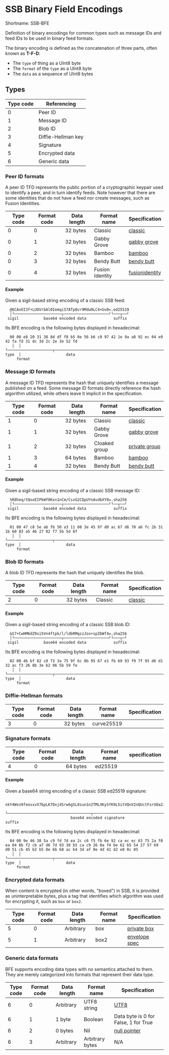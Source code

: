 # SSB Binary Field Encodings

Shortname: SSB-BFE

Definition of binary encodings for common types such as message IDs and feed IDs
to be used in binary feed formats.

The binary encoding is defined as the concatenation of three parts, often known
as **T-F-D**:

- The `type` of thing as a UInt8 byte
- The `format` of the `type` as a UInt8 byte
- The `data` as a sequence of UInt8 bytes

## Types

 | Type code   | Referencing        |
 | ----------- | ------------------ |
 | 0           | Peer ID            |
 | 1           | Message ID         |
 | 2           | Blob ID            |
 | 3           | Diffie-Hellman key |
 | 4           | Signature          |
 | 5           | Encrypted data     |
 | 6           | Generic data       |

### Peer ID formats

A peer ID TFD represents the public portion of a cryptographic keypair used to
identify a peer, and in turn identify feeds. Note however that there are some
identities that do not have a feed nor create messages, such as Fusion
Identities.

| Type code | Format code | Data length | Format name     | Specification    |
|-----------|-------------|-------------|-----------------|------------------|
| 0         | 0           | 32 bytes    | Classic         | [classic]        |
| 0         | 1           | 32 bytes    | Gabby Grove     | [gabby grove]    |
| 0         | 2           | 32 bytes    | Bamboo          | [bamboo]         |
| 0         | 3           | 32 bytes    | Bendy Butt      | [bendy butt]     |
| 0         | 4           | 32 bytes    | Fusion Identity | [fusionidentity] |

#### Example

Given a sigil-based string encoding of a classic SSB feed:

```
  @6CAxOI3f+LUOVrbAl0IemqiS7ATpQvr9Mdw9LC4+Uv0=.ed25519
  │└─────────────────────┬────────────────────┘└───┬──┘
 sigil           base64 encoded data            suffix
```

Its BFE encoding is the following bytes displayed in hexadecimal:

```
  00 00 e8 20 31 38 8d df f8 b5 0e 56 b6 c0 97 42 1e 9a a8 92 ec 04 e9 42 fa fd 31 dc 3d 2c 2e 3e 52 fd
   │  │ └────────────────────┬────────────────────────────────────────────────────────────────────────┘
type  │                    data
     format
```

### Message ID formats

A message ID TFD represents the hash that uniquely identifies a message
published on a feed. Some message ID formats directly reference the hash
algorithm utilized, while others leave it implicit in the specification.

| Type code | Format code | Data length | Format name   | Specification   |
|---------- |-------------|-------------|---------------|-----------------|
| 1         | 0           | 32 bytes    | Classic       | [classic]       |
| 1         | 1           | 32 bytes    | Gabby Grove   | [gabby grove]   |
| 1         | 2           | 32 bytes    | Cloaked group | [private group] |
| 1         | 3           | 64 bytes    | Bamboo        | [bamboo]        |
| 1         | 4           | 32 bytes    | Bendy Butt    | [bendy butt]    |

#### Example

Given a sigil-based string encoding of a classic SSB message ID:

```
  %R8heq/tQoxEIPkWf0Kxn1nCm/CsxG2CDpUYnAvdbXY8=.sha256
  │└─────────────────────┬────────────────────┘└──┬──┘
 sigil           base64 encoded data            suffix
```

Its BFE encoding is the following bytes displayed in hexadecimal:

```
  01 00 47 c8 5e ab fb 50 a3 11 08 3e 45 9f d0 ac 67 d6 70 a6 fc 2b 31 1b 60 83 a5 46 27 02 f7 5b 5d 8f
   │  │ └────────────────────┬────────────────────────────────────────────────────────────────────────┘
type  │                    data
     format
```

### Blob ID formats

A blob ID TFD represents the hash that uniquely identifies the blob.

| Type code | Format code | Data length | Format name | Specification |
|-----------|-------------|-------------|-------------|---------------|
| 2         | 0           | 32 bytes    | Classic     | [classic]     |

#### Example

Given a sigil-based string encoding of a classic SSB blob ID:

```
  &S7+CwHM6dZ9si5Vn4ftpk/l/ldbRMqzzJos+spZbWf4=.sha256
  │└─────────────────────┬────────────────────┘└───┬─┘
 sigil           base64 encoded data            suffix
```

Its BFE encoding is the following bytes displayed in hexadecimal:

```
  02 00 4b bf 82 c0 73 3a 75 9f 6c 8b 95 67 e1 fb 69 93 f9 7f 95 d6 d1 32 ac f3 26 8b 3e b2 96 5b 59 fe
   │  │ └────────────────────┬────────────────────────────────────────────────────────────────────────┘
type  │                    data
     format
```

### Diffie-Hellman formats

| Type code | Format code | Data length | Format name | Specification |
|-----------|-------------|-------------|-------------|---------------|
| 3         | 0           | 32 bytes    | curve25519  |               |

### Signature formats

| Type code | Format code | Data length | Format name | specification |
|-----------|-------------|-------------|-------------|---------------|
| 4         | 0           | 64 bytes    | ed25519     |               |

#### Example

Given a base64 string encoding of a classic SSB ed25519 signature:

```
  nkY4Wsn9feosxvX7bpLK7OxjdSrw6gSL8sun1n2TMLXKySYK9L5itVQnV2nQUctFsrUOa2istD2vDk1B0uAMBQ==.sig.ed25519
  └─────────────────────────────────────┬────────────────────────────────────────────────┘└────┬─────┘
                             base64 encoded signature                                        suffix
```

Its BFE encoding is the following bytes displayed in hexadecimal:

```
  04 00 9e 46 38 5a c9 fd 7d ea 2c c6 f5 fb 6e 92 ca ec ec 63 75 2a f0 ea 04 8b f2 cb a7 d6 7d 93 30 b5 ca c9 26 0a f4 be 62 b5 54 27 57 69 d0 51 cb 45 b2 b5 0e 6b 68 ac b4 3d af 0e 4d 41 d2 e0 0c 05
   │  │ └────────────────────┬────────────────────────────────────────────────────────────────────────────────────────────────────────────────────────────────────────────────────────────────────────┘
type  │                    data
     format
```

### Encrypted data formats

When content is encrypted (in other words, "boxed") in SSB, it is provided as
uninterpretable bytes, plus a tag that identifies which algorithm was used for
encrypting it, such as `box` or `box2`.

| Type code | Format code | Data length | Format name | Specification   |
|-----------|-------------|-------------|-------------|-----------------|
| 5         | 0           | Arbitrary   | box         | [private box]   |
| 5         | 1           | Arbitrary   | box2        | [envelope spec] |

### Generic data formats

BFE supports encoding data types with no semantics attached to them. They are
merely categorized into formats that represent their data type.

| Type code | Format code | Data length | Format name | Specification                 |
|-----------|-------------|-------------|-------------|-------------------------------|
| 6         | 0           | Arbitrary   | UTF8 string | [UTF8]                        |
| 6         | 1           | 1 byte      | Boolean     | Data byte is 0 for False, 1 for True |
| 6         | 2           | 0 bytes     | Nil         | [null pointer]                |
| 6         | 3           | Arbitrary   | Arbitrary bytes | N/A |

[TFK]: https://github.com/ssbc/envelope-spec/blob/master/encoding/tfk.md
[classic]: https://ssbc.github.io/scuttlebutt-protocol-guide/#message-format
[gabby grove]: https://github.com/ssbc/ssb-spec-drafts/tree/master/drafts/draft-ssb-core-gabbygrove/00
[bamboo]: https://github.com/AljoschaMeyer/bamboo
[private group]: https://github.com/ssbc/private-group-spec
[bendy butt]: https://github.com/ssb-ngi-pointer/bendy-butt-spec
[private box]: https://ssbc.github.io/scuttlebutt-protocol-guide/#private-messages
[envelope spec]: https://github.com/ssbc/envelope-spec
[null pointer]: https://en.wikipedia.org/wiki/Null_pointer
[UTF8]: https://datatracker.ietf.org/doc/html/rfc3629
[fusionidentity]: https://github.com/ssb-ngi-pointer/fusion-identity-spec/
[bencode]: https://en.wikipedia.org/wiki/Bencode
